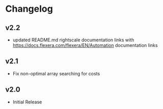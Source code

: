 # Changelog

## v2.2

- updated README.md rightscale documentation links with https://docs.flexera.com/flexera/EN/Automation documentation links

## v2.1

- Fix non-optimal array searching for costs

## v2.0

- Initial Release
